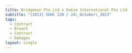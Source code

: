 ```yaml
---
title: Bridgeman Pte Ltd v Dukim International Pte Ltd
subtitle: "[2013] SGHC 220 / 24\_October\_2013"
tags:
  - Contract
  - Breach
  - Contract
  - Damages
layout: single
---
```


